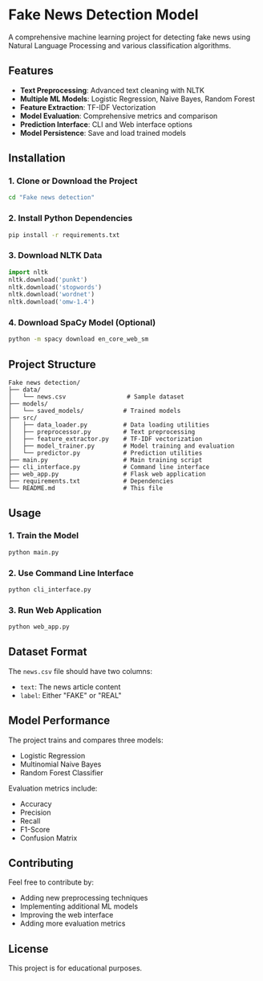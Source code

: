 # Fake News Detection Model

A comprehensive machine learning project for detecting fake news using Natural Language Processing and various classification algorithms.

## Features

- **Text Preprocessing**: Advanced text cleaning with NLTK
- **Multiple ML Models**: Logistic Regression, Naive Bayes, Random Forest
- **Feature Extraction**: TF-IDF Vectorization
- **Model Evaluation**: Comprehensive metrics and comparison
- **Prediction Interface**: CLI and Web interface options
- **Model Persistence**: Save and load trained models

## Installation

### 1. Clone or Download the Project
```bash
cd "Fake news detection"
```

### 2. Install Python Dependencies
```bash
pip install -r requirements.txt
```

### 3. Download NLTK Data
```python
import nltk
nltk.download('punkt')
nltk.download('stopwords')
nltk.download('wordnet')
nltk.download('omw-1.4')
```

### 4. Download SpaCy Model (Optional)
```bash
python -m spacy download en_core_web_sm
```

## Project Structure

```
Fake news detection/
├── data/
│   └── news.csv                 # Sample dataset
├── models/
│   └── saved_models/           # Trained models
├── src/
│   ├── data_loader.py          # Data loading utilities
│   ├── preprocessor.py         # Text preprocessing
│   ├── feature_extractor.py    # TF-IDF vectorization
│   ├── model_trainer.py        # Model training and evaluation
│   └── predictor.py            # Prediction utilities
├── main.py                     # Main training script
├── cli_interface.py            # Command line interface
├── web_app.py                  # Flask web application
├── requirements.txt            # Dependencies
└── README.md                   # This file
```

## Usage

### 1. Train the Model
```bash
python main.py
```

### 2. Use Command Line Interface
```bash
python cli_interface.py
```

### 3. Run Web Application
```bash
python web_app.py
```

## Dataset Format

The `news.csv` file should have two columns:
- `text`: The news article content
- `label`: Either "FAKE" or "REAL"

## Model Performance

The project trains and compares three models:
- Logistic Regression
- Multinomial Naive Bayes
- Random Forest Classifier

Evaluation metrics include:
- Accuracy
- Precision
- Recall
- F1-Score
- Confusion Matrix

## Contributing

Feel free to contribute by:
- Adding new preprocessing techniques
- Implementing additional ML models
- Improving the web interface
- Adding more evaluation metrics

## License

This project is for educational purposes.
